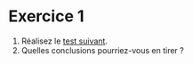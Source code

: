 # Exercice 1

1. Réalisez le [test suivant](https://www.youtube.com/watch?v=Ahg6qcgoay4).
2. Quelles conclusions pourriez-vous en tirer ?

